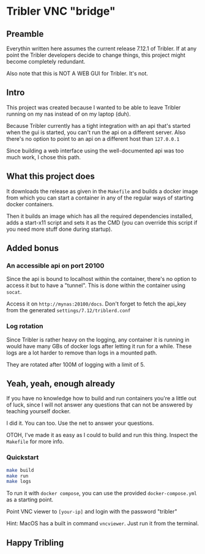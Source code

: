 # Tribler VNC "bridge"

## Preamble

Everythin written here assumes the current release 7.12.1 of Tribler. If at any point the Tribler developers decide to change things, this project might become completely redundant.

Also note that this is NOT A WEB GUI for Tribler. It's not.

## Intro

This project was created because I wanted to be able to leave Tribler running on my nas instead of on my laptop (duh).

Because Tribler currently has a tight integration with an api that's started when the gui is started, you can't run the api on a different server. Also there's no option to point to an api on a different host than `127.0.0.1`

Since building a web interface using the well-documented api was too much work, I chose this path.

## What this project does

It downloads the release as given in the `Makefile` and builds a docker image from which you can start a container in any of the regular ways of starting docker containers.

Then it builds an image which has all the required dependencies installed, adds a start-x11 script and sets it as the CMD (you can override this script if you need more stuff done during startup).

## Added bonus

### An accessible api on port 20100

Since the api is bound to localhost within the container, there's no option to access it but to have a "tunnel". This is done within the container using `socat`.

Access it on `http://mynas:20100/docs`. Don't forget to fetch the api_key from the generated `settings/7.12/triblerd.conf`

### Log rotation

Since Tribler is rather heavy on the logging, any container it is running in would have many GBs of docker logs after letting it run for a while. These logs are a lot harder to remove than logs in a mounted path.

They are rotated after 100M of logging with a limit of 5.

## Yeah, yeah, enough already

If you have no knowledge how to build and run containers you're a little out of luck, since I will not answer any questions that can not be answered by teaching yourself docker.

I did it. You can too. Use the net to answer your questions.

OTOH, I've made it as easy as I could to build and run this thing. Inspect the `Makefile` for more info.

### Quickstart

```bash
make build
make run
make logs
```

To run it with `docker compose`, you can use the provided `docker-compose.yml` as a starting point.

Point VNC viewer to `[your-ip]` and login with the password "tribler"

Hint: MacOS has a built in command `vncviewer`. Just run it from the terminal.

## Happy Tribling
